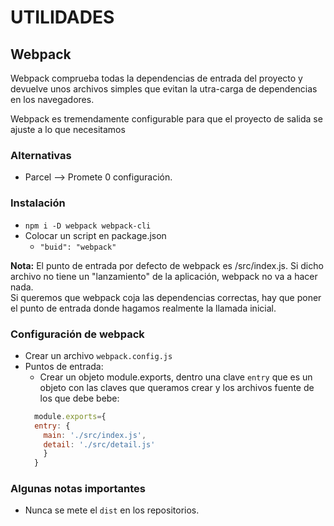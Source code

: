 # UTILIDADES
## Webpack
Webpack comprueba todas la dependencias de entrada del proyecto y devuelve unos archivos simples que evitan la utra-carga de dependencias en los navegadores.

Webpack es tremendamente configurable para que el proyecto de salida se ajuste a lo que necesitamos

### Alternativas
- Parcel --> Promete 0 configuración.


### Instalación
- ```npm i -D webpack webpack-cli```
- Colocar un script en package.json
  - ```"buid": "webpack"```

**Nota:** El punto de entrada por defecto de webpack es /src/index.js. Si dicho archivo no tiene un "lanzamiento" de la aplicación, webpack no va a hacer nada.  
Si queremos que webpack coja las dependencias correctas, hay que poner el punto de entrada donde hagamos realmente la llamada inicial.

### Configuración de webpack
- Crear un archivo ```webpack.config.js```
- Puntos de entrada:  
  - Crear un objeto module.exports, dentro una clave ```entry``` que es un objeto con las claves que queramos crear y los archivos fuente de los que debe bebe:
  ``` javascript
    module.exports={
    entry: {
      main: './src/index.js',
      detail: './src/detail.js'
      }
    }
  ```
  

### Algunas notas importantes
- Nunca se mete el ```dist``` en los repositorios.